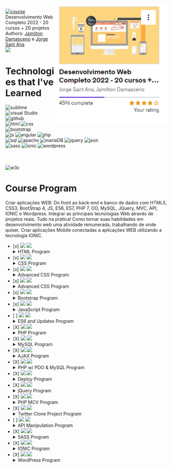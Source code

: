  <div>
  <a href="https://www.udemy.com/course/web-completo/"><img src="./course.png" min-width="20px" max-width="400px" width="350px" align="right" alt="Computador iuriCode"></a>
  </div>

<a href="https://www.udemy.com/course/web-completo/"><img src="https://img.shields.io/badge/Udemy-A435F0?style=for-the-badge&logo=Udemy&logoColor=white" alt="course"/></a> Desenvolvimento Web Completo 2022 - 20 cursos + 20 projetos
Authors: <a href="https://jamiltondamasceno.com.br/">Jamilton Damasceno</a> e <a href="https://jorgesantana.net.br/">Jorge Sant Ana</a>
<br>
<img src="https://img.shields.io/badge/-WORKING-yellow"/>

<h1>Technologies that I've Learned</h1>
<div>
  <img src="https://img.shields.io/badge/sublime_text-%23575757.svg?style=for-the-badge&logo=sublime-text&logoColor=important" alt="sublime"/>
  <img src="https://img.shields.io/badge/Visual%20Studio%20Code-0078d7.svg?style=for-the-badge&logo=visual-studio-code&logoColor=white" alt="visual Studio"/>
  <img src="https://img.shields.io/badge/github-%23121011.svg?style=for-the-badge&logo=github&logoColor=white" alt="github  "/>
  <br>
  <img src="https://img.shields.io/badge/html5-%23E34F26.svg?style=for-the-badge&logo=html5&logoColor=white" alt="html"/>
  <img src="https://img.shields.io/badge/css3-%231572B6.svg?style=for-the-badge&logo=css3&logoColor=white" alt="css"/>
  <img src="https://img.shields.io/badge/bootstrap-%23563D7C.svg?style=for-the-badge&logo=bootstrap&logoColor=white" alt="bootstrap"/>
  <br>
  <img src="https://img.shields.io/badge/javascript-%23323330.svg?style=for-the-badge&logo=javascript&logoColor=%23F7DF1E" alt="js"/>
  <img src="https://img.shields.io/badge/angular-%23DD0031.svg?style=for-the-badge&logo=angular&logoColor=white" alt="angular"/>
  <img src="https://img.shields.io/badge/php-%23777BB4.svg?style=for-the-badge&logo=php&logoColor=white" alt="php"/>
  <br>
  <img src="https://img.shields.io/badge/mysql-%2300f.svg?style=for-the-badge&logo=mysql&logoColor=white" alt="sql"/>
  <img src="https://img.shields.io/badge/apache-%23D42029.svg?style=for-the-badge&logo=apache&logoColor=white" alt="apache"/>
  <img src="https://img.shields.io/badge/MariaDB-003545?style=for-the-badge&logo=mariadb&logoColor=white" alt="mariaDB"/>
  <img src="https://img.shields.io/badge/jquery-%230769AD.svg?style=for-the-badge&logo=jquery&logoColor=white" alt="jquery"/>
  <img src="https://img.shields.io/badge/JWT-black?style=for-the-badge&logo=JSON%20web%20tokens" alt="json"/>
  <br>
  <img src="https://img.shields.io/badge/SASS-hotpink.svg?style=for-the-badge&logo=SASS&logoColor=white" alt="sass"/>
  <img src="https://img.shields.io/badge/Ionic-%233880FF.svg?style=for-the-badge&logo=Ionic&logoColor=white" alt="ionic"/>

  <img src="https://img.shields.io/badge/WordPress-%23117AC9.svg?style=for-the-badge&logo=WordPress&logoColor=white" alt="wordpress"/>
  <br><br><br><br>

  <img src="https://img.shields.io/badge/W3Schools-Documentation-brightgreen" alt="w3c"/>

  </div>

<div>
<h1> Course Program</h1>
<p>Criar aplicações WEB: Do front ao back-end e banco de dados com HTML5, CSS3, BootStrap 4, JS, ES6, ES7, PHP 7, OO, MySQL, JQuery, MVC, API, IONIC e Wordpress.
Integrar as principais tecnologias Web através de projetos reais. Tudo na prática!
Como tornar suas habilidades em desenvolvimento web uma atividade remunerada, trabalhando de onde quiser.
Criar aplicações Mobile conectadas a aplicações WEB utilizando a tecnologia IONIC.</p>
</div>
<div>
<ul>
  <li> [x] <img src="https://img.shields.io/badge/-DONE-success"/> <img src="https://img.shields.io/badge/HTML5-3%20hours-orange"/>
  <details>
    <summary>HTML Program</summary>
    <br>
    <ul>
        <li> [x] Headers </li>
        <li> [x] Lists </li>
        <li> [x] Images </li>
        <li> [x] Links </li>
        <li> [x] Tables </li>
        <li> [x] Forms </li>
        <li> [x] Nav </li>
        <li> [x] Footers </li>
        <li> [x] Articles </li>
        <li> [x] Sections </li>
        <li> [x] Aside </li>
      </ul>
  </details>
</li>
  <li> [x] <img src="https://img.shields.io/badge/-DONE-success"/> <img src="https://img.shields.io/badge/CSS%20-6%20hours-blue"/>
    <details>
    <summary>CSS Program</summary>
    <br>
    <ul>
        <li> [x] Selectors </li>
        <li> [x] Div & Span </li>
        <li> [x] Colors </li>
        <li> [x] Box Model </li>
        <li> [x] Float Elements </li>
        <li> [x] Positioning </li>
        <li> [x] Text Decoration </li>
        <li> [x] Formatting Links </li>
      </ul>
  </details>
  </li>
  <li> [x] <img src="https://img.shields.io/badge/-DONE-success"/> <img src="https://img.shields.io/badge/Advanced%20CSS%20-8%20hours-blue"/>
        <details>
    <summary>Advanced CSS Program</summary>
    <br>
    <ul>
        <li> [x] Heritage </li>
        <li> [x] Specificity </li>
        <li> [x] Vertical and Horizontal Navbar</li>
        <li> [x] Tabs </li>
        <li> [x] Liquid Layouts</li>
        <li> [x] Parallax Effect</li>
        <li> [x] Customized fonts</li>
      </ul>
  </details>
  </li>
  <li> [x] <img src="https://img.shields.io/badge/-DONE-success"/> <img src="https://img.shields.io/badge/Special%20Resources%20CSS%20-4%20hours-blue"/>
    <details>
    <summary>Advanced CSS Program</summary>
    <br>
    <ul>
        <li> [x] Normalize CSS </li>
        <li> [x] Border Radius</li>
        <li> [x] Gradient</li>
        <li> [x] Shadows </li>
        <li> [x] Animations</li>
        <li> [x] Transition</li>
        <li> [x] Flex box</li>
        <li> [x] CSS Grid</li>
      </ul>
  </details>
  </li>
  <li> [x] <img src="https://img.shields.io/badge/-DONE-success"/> <img src="https://img.shields.io/badge/Bootrstrap%20CSS%20-12%20hours-blueviolet"/>
        <details>
    <summary>Bootstrap Program</summary>
    <br>
    <ul>
        <li> [x] Installing Bootstrap </li>
        <li> [x] Responsively</li>
        <li> [x] Text Manipulation</li>
        <li> [x] Align Manipulation </li>
        <li> [x] Colors Manipulation</li>
        <li> [x] Media Queries Manipulation</li>
        <li> [x] Buttons</li>
        <li> [x] Navbar</li>
        <li> [x] Lists</li>
        <li> [x] Inputs</li>
        <li> [x] Alerts</li>
        <li> [x] Tables</li>
        <li> [x] Cards</li>
        <li> [x] Grid Proprieties</li>
        <li> [x] Flex box</li>
      </ul>
  </details>
  </li>
  <li> [x] <img src="https://img.shields.io/badge/-DONE-success"/> <img src="https://img.shields.io/badge/JavaScript-16%20hours-yellow"/>
            <details>
    <summary>JavaScript Program</summary>
    <br>
    <ul>
        <li> [x] Variables </li>
        <li> [x] Arrays</li>
        <li> [x] Conditionals</li>
        <li> [x] Comparison Operators </li>
        <li> [x] Logical Operators</li>
        <li> [x] Functions</li>
        <li> [x] Events</li>
        <li> [x] DOM Manipulation</li>
        <li> [x] Loops Structures</li>
        <li> [x] BOM</li>
      </ul>
  </details>
  </li>
  <li> [ ] <img src="https://img.shields.io/badge/-WORKING-yellow"/> <img src="https://img.shields.io/badge/ES6%202015-16%20hours-yellow"/>
                <details>
    <summary>ES6 and Updates Program</summary>
    <br>
    <ul>
        <li> [x] Var and Let proprieties </li>
        <li> [x] Object-oriented Programming Paradigm (OOP)</li>
        <li> [x] Literal Objects</li>
        <li> [X] Prototype Objects </li>
        <li> [X] Rest ... Spread</li>
        <li> [X] Destructuring Assignment</li>
        <li> [X] Web Storage (Local Storage, Section Storage, Cookies, IndexDB, Web SQL)</li>
        <li> [X] Array Functions</li>
        <li> [X] App CRD Project</li>
        <li> [X] Generators</li>
        <li> [X] Promises</li>
        <li> [X] ECMA 2016 (ES7)- Array.prototype.includes</li>
        <li> [X] ECMA 2016 (ES7) - Exponential Operator</li>
        <li> [X] ECMA 2017 (ES8) - Async/Await</li>
        <li> [X] ECMA 2017 (ES8) - Object.value</li>
        <li> [X] ECMA 2017 (ES8) - Object.entries </li>
        <li> [X] ECMA 2017 (ES8) - Object.getOwnPropertiesDescriptors</li>
        <li> [X] ECMA 2017 (ES8) - String padStart/padEnd</li>
        <li> [X] ECMA 2018 (ES9) - Asynchronous iterations (Async&Await + inLoop)</li>
        <li> [X] ECMA 2018 (ES9) - Promisse Finally</li>
        <li> [X] ECMA 2019 (ES10) - Array Flat </li>
        <li> [X] ECMA 2019 (ES10) - Array flatmap </li>
        <li> [X] ECMA 2019 (ES10) - String trimStart(trimLeft)/trimEnd(trimRight)</li>
        <li> [X] ECMA 2019 (ES10) - Object.fromEntries</li>
        <li> [X] ECMA 2019 (ES10) - function toString</li>
        <li> [X] ECMA 2019 (ES10) - Catch com parametro opcional</li>
        <li> [X] ECMA 2020 (ES11) - Dinamic Import</li>
        <li> [X] ECMA 2020 (ES11) - Operador de visibilidade Private</li>
        <li> [X] ECMA 2020 (ES11) - Optional Chaining</li>
        <li> [X] ECMA 2020 (ES11) - Promisse allSettled</li>
        <li> [ ] ECMA 2020 (ES11) - Nullish Coalescing Operator</li>
        <li> [ ] ECMA 2021 (ES12) - Logical Nullish assignment </li>
        <li> [ ] ECMA 2021 (ES12) - Logical OR Assignment</li>
        <li> [ ] ECMA 2021 (ES12) - Logical AND Assignment</li>
        <li> [ ] ECMA 2021 (ES12) - Numeric separator</li>
        <li> [ ] ECMA 2021 (ES12) - String Replace All</li>
      </ul>
  </details>
  </li>
  <li> [X] <img src="https://img.shields.io/badge/-DONE-success"/>  <img src="https://img.shields.io/badge/PHP%207-12%20hours-blueviolet"/>
                    <details>
    <summary>PHP Program</summary>
    <br>
    <ul>
        <li> [X] Variables </li>
        <li> [X] Arrays</li>
        <li> [X] Conditionals</li>
        <li> [X] Logical Operators</li>
        <li> [X] Casting of types</li>
        <li> [X] Arithmetical Operators</li>
        <li> [X] Functions</li>
        <li> [X] OOP in PHP</li>
        <li> [X] Abstraction OOP</li>
        <li> [X] Heritage OOP</li>
        <li> [X] Polymorphism OOP</li>
        <li> [X] Encapsulation OOP</li>
        <li> [X] Interfaces</li>
        <li> [X] Namespaces</li>
        <li> [X] Try, catch, Finally, Throw</li>
        <li> [X] Project - App Send e-mail</li>
      </ul>
  </details>
  </li>
  <li> [X] <img src="https://img.shields.io/badge/-DONE-success"/>  <img src="https://img.shields.io/badge/MySQL-6%20hours-9cf"/>
    <details>
    <summary>MySQL Program</summary>
    <br>
    <ul>
        <li> [X] CREATE</li>
        <li> [X] DROP</li>
        <li> [X] RENAME</li>
        <li> [X] INSERT </li>
        <li> [X] SELECT</li>
        <li> [X] WHERE</li>
        <li> [X] Filters with Comparative operators '>', '<', '=', '<=' & '>='.</li>
        <li> [X] Filters with Logical operators AND & OR</li>
        <li> [X] BETWEEN</li>
        <li> [X] IN</li>
        <li> [X] NOT</li>
        <li> [X] LIKE ( % and _ )</li>
        <li> [X] ORDER BY</li>
        <li> [X] LIMIT & OFFSET</li>
        <li> [X] MAX, MIN, AVG</li>
        <li> [X] SUM e COUNT</li>
        <li> [X] GROUP BY</li>
        <li> [X] HEAVING</li>
        <li> [X] UPDATE</li>
        <li> [X] Delete</li>
        <li> [X] TABLE RELATIONS</li>
        <li> [X] PRIMARY KEY, FOREIGN KEY</li>
        <li> [X] Exercício: Projeto Loja Virtual</li>
        <li> [X] LEFT JOIN, INNER JOIN, RIGHT JOIN</li>
        <li> [X] TABLE ALIAS</li>
      </ul>
  </details>
  </li>
  <li> [X] <img src="https://img.shields.io/badge/-DONE-success"/>  <img src="https://img.shields.io/badge/AJAX-3%20hours-inactive"/>
        <details>
    <summary>AJAX Program</summary>
    <br>
    <ul>
        <li> [X] About AJAX, XML and JSON </li>
        <li> [X] Synchronous Requests </li>
        <li> [X] Asynchronous Requests</li>
        <li> [X] XML-Http Requests</li>
        <li> [X] Loading</li>
        <li> [X] Error Status Handler</li>
        <li> [X] ajax.response</li>
        <li> [X] Requisition State</li>
        <li> [X] Status</li>
        <li> [X] XML Notation</li>
        <li> [X] JSON Notation</li>
        <li> [X] XML to JSON Refactoring</li>
        <li> [X] APP Address Seach</li>
      </ul>
  </details>
  </li>
  <li> [X] <img src="https://img.shields.io/badge/-DONE-success"/>   <img src="https://img.shields.io/badge/PHP%20w%2F%20PDO%20%26%20MySQL%204h-4%20hours-important"/>
                <details>
    <summary>PHP w/ PDO & MySQL Program</summary>
    <br>
    <ul>
        <li> [X] Database Connection </li>
        <li> [X] Executing SQL Instructions</li>
        <li> [X] Fetch</li>
        <li> [X] Fetch All</li>
        <li> [X] Foreach</li>
        <li> [X] SQL Injection</li>
        <li> [X] Prepare Statement</li>
        <li> [X] APP Lista de tarefas</li>
      </ul>
  </details>
  </li>
  <li> [X] <img src="https://img.shields.io/badge/-DONE-success"/>  <img src="https://img.shields.io/badge/Deploy%20of%20Web%20Aplications%20on%20Internet%20-1%20hours-informational"/>
    <details>
    <summary>Deploy Program</summary>
    <br>
    <ul>
        <li> [X] DNS </li>
        <li> [X] Hosting</li>
        <li> [X] InfinityFree Account</li>
        <li> [X] cPanel</li>
        <li> [X] FTP All</li>
        <li> [X] PHP Configuration</li>
        <li> [X] MySQL Configuration</li>
      </ul>
  </details>
  </li>
  <li> [X] <img src="https://img.shields.io/badge/-DONE-success"/>
   <img src="https://img.shields.io/badge/jQuery-6%20hours-informational"/>
    <details>
    <summary>jQuery Program</summary>
    <br>
    <ul>
        <li> [X] Adding jQuery to project </li>
        <li> [X] Selecting and Manipulating HTML Elements </li>
        <li> [X] Navigation Through Elements</li>
        <li> [X] CSS Manipulation</li>
        <li> [X] Introduction about Events</li>
        <li> [X] Browser Events</li>
        <li> [X] Mouse Events</li>
        <li> [X] Keyboard Events</li>
        <li> [X] Forms Events</li>
        <li> [X] Other Events</li>
        <li> [X] Special Effects (show(), hide(), fadeOut(), fadeIn(), slideUp(),...)</li>
        <li> [X] Animations</li>
        <li> [X] AJAX</li>
        <li> [X] Serialize</li>
      </ul>
  </details>
  </li>
  <li> [X]    <img src="https://img.shields.io/badge/-DONE-success"/>  <img src="https://img.shields.io/badge/MVC%20w%2F%20PHP-6%20hours-blueviolet"/>
    <details>
    <summary>PHP MCV Program</summary>
    <br>
    <ul>
        <li> [X] Architectural Patterns and Design Patterns </li>
        <li> [X] Composer </li>
        <li> [X] Routers</li>
        <li> [X] Controllers </li>
        <li> [X] Views </li>
        <li> [X] Layout Models</li>
        <li> [X] Vision</li>
        <li> [X] Reusing Layouts</li>
        <li> [X] Database Connection (PDO)</li>
      </ul>
  </details>
  </li>
  <li> [X] <img src="https://img.shields.io/badge/-DONE-success"/>  <img src="https://img.shields.io/badge/Twitter%20Clone%20Project-6%20hours-informational"/>
    <details>
    <summary>Twitter Clone Project Program</summary>
    <br>
    <ul>
        <li> [X] Intro - Using Mini-Framework</li>
        <li> [X] User Authentication</li>
        <li> [X] Timeline Generation </li>
        <li> [X] Search bar</li>
        <li> [X] Showing Tweets</li>
        <li> [X] Follow and un-follow Function</li>
        <li> [X] Pagination</li>
      </ul>
  </details>
  </li>
  <li> [ ] <img src="https://img.shields.io/badge/-DONE-success"/> <img src="https://img.shields.io/badge/API%20Framework%20Slim-6%20hours-red"/>
        <details>
    <summary>API Manipulation Program</summary>
    <br>
    <ul>
        <li> [X] Requests</li>
        <li> [X] Routers </li>
        <li> [X] HTTP Requests (psr7) </li>
        <li> [X] Dependencies</li>
        <li> [X] Middleware</li>
        <li> [X] Answers</li>
        <li> [X] Database</li>
        <li> [X] Creating APIs</li>
      </ul>
  </details>
  </li>
  <li> [X] <img src="https://img.shields.io/badge/-DONE-success"/>  <img src="https://img.shields.io/badge/SASS-3%20hours-ff69b4"/>
    <details>
    <summary>SASS Program</summary>
    <br>
    <ul>
        <li> [X] Alignment</li>
        <li> [X] Variables </li>
        <li> [X] Interpolation</li>
        <li> [X] For</li>
        <li> [X] While</li>
        <li> [X] Each</li>
        <li> [X] Functions</li>
        <li> [X] Mixin</li>
        <li> [X] Heritage</li>
        <li> [X] Control Directives</li>
      </ul>
  </details>
  </li>
  <li> [X] <img src="https://img.shields.io/badge/-DONE-success"/>   <img src="https://img.shields.io/badge/IONIC-6%20hours-blue"/>
        <details>
    <summary>IONIC Program</summary>
    <br>
    <ul>
        <li> [X] Components</li>
        <li> [X] Buttons </li>
        <li> [X] Data Entrance</li>
        <li> [X] Grids</li>
        <li> [X] Angular Fundamentals</li>
        <li> [X] Data Biding</li>
        <li> [X] Navigation</li>
        <li> [X] Modeling</li>
        <li> [X] App Gasolina</li>
      </ul>
  </details>
  </li>
  <li> [X] <img src="https://img.shields.io/badge/-DONE-success"/> <img src="https://img.shields.io/badge/WordPress-6%20hours-blue"/>
            <details>
    <summary>WordPress Program</summary>
    <br>
    <ul>
        <li> [X] Install</li>
        <li> [X] Themes </li>
        <li> [X] Customization</li>
        <li> [X] Plugins</li>
        <li> [X] Users</li>
        <li> [X] Contacts</li>
        <li> [X] Page Generator</li>
      </ul>
  </details>
  </li>
</div>
